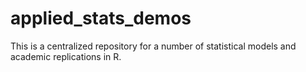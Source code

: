 # applied_stats_demos

This is a centralized repository for a number of statistical models and academic replications in R.
